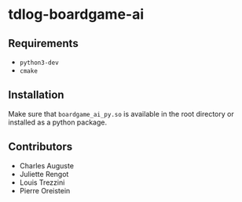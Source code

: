 # tdlog-boardgame-ai

## Requirements
- `python3-dev`
- `cmake`

## Installation

Make sure that `boardgame_ai_py.so` is available in the root directory or installed as a python package.

## Contributors
- Charles Auguste
- Juliette Rengot
- Louis Trezzini
- Pierre Oreistein
